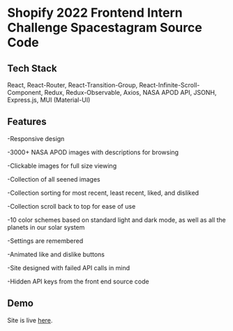 # Shopify 2022 Frontend Intern Challenge Spacestagram Source Code

## Tech Stack
React, React-Router, React-Transition-Group, React-Infinite-Scroll-Component, Redux, Redux-Observable, Axios, NASA APOD API, JSONH, Express.js, MUI (Material-UI)

## Features
-Responsive design

-3000+ NASA APOD images with descriptions for browsing

-Clickable images for full size viewing

-Collection of all seened images

-Collection sorting for most recent, least recent, liked, and disliked

-Collection scroll back to top for ease of use

-10 color schemes based on standard light and dark mode, as well as all the planets in our solar system

-Settings are remembered

-Animated like and dislike buttons

-Site designed with failed API calls in mind

-Hidden API keys from the front end source code


## Demo
Site is live [here](https://nlcsdev.github.io/spacestagram/).
